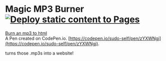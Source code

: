 # Magic MP3 Burner&nbsp;&nbsp;[![Deploy static content to Pages](https://github.com/sudo-self/A-magic-mp3-burner/actions/workflows/static.yml/badge.svg)](https://github.com/sudo-self/A-magic-mp3-burner/actions/workflows/static.yml)
[Burn an mp3 to html](https://sudo-self.github.io/A-magic-mp3-burner/)<br>
A Pen created on CodePen.io. [https://codepen.io/sudo-self/pen/zYXWNgj](https://codepen.io/sudo-self/pen/zYXWNgj).

turns those .mp3s into a website!
